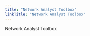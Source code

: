 ```yaml
---
title: "Network Analyst Toolbox"
linkTitle: "Network Analyst Toolbox"
---
```


Network Analyst Toolbox
